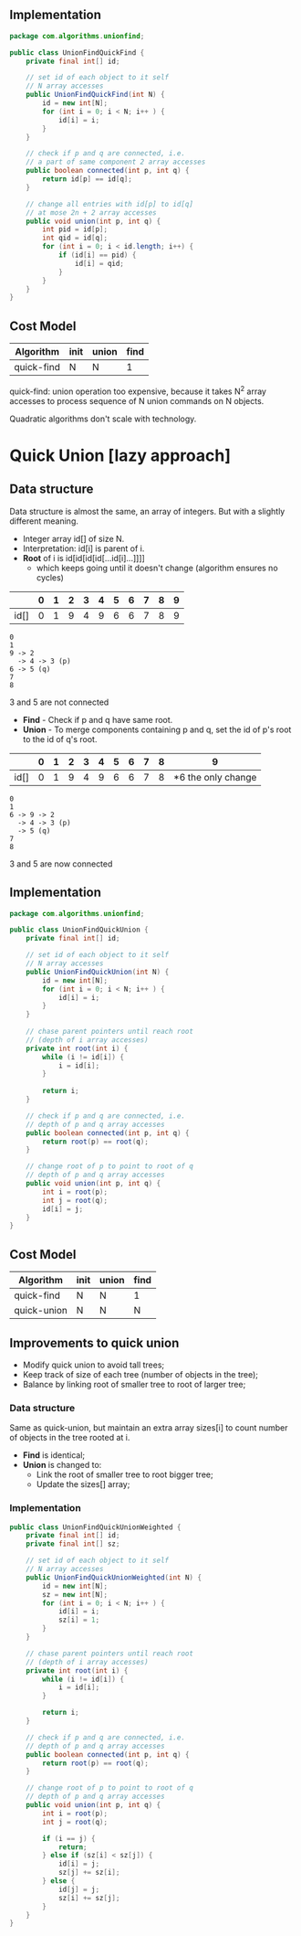 
## Implementation

```java
package com.algorithms.unionfind;

public class UnionFindQuickFind {
    private final int[] id;

    // set id of each object to it self
    // N array accesses
    public UnionFindQuickFind(int N) {
        id = new int[N];
        for (int i = 0; i < N; i++ ) {
            id[i] = i;
        }
    }

    // check if p and q are connected, i.e.
    // a part of same component 2 array accesses
    public boolean connected(int p, int q) {
        return id[p] == id[q];
    }

    // change all entries with id[p] to id[q]
    // at mose 2n + 2 array accesses
    public void union(int p, int q) {
        int pid = id[p];
        int qid = id[q];
        for (int i = 0; i < id.length; i++) {
            if (id[i] == pid) {
                id[i] = qid;
            }
        }
    }
}
```

## Cost Model

| Algorithm | init | union | find 
 -----------|------|-------|-----
| quick-find | N | N | 1 | 


quick-find: union operation too expensive, because it takes N<sup>2</sup> array accesses to process sequence of N union commands on N objects.

Quadratic algorithms don't scale with technology.

# Quick Union [lazy approach]

## Data structure

Data structure is almost the same, an array of integers. But with a slightly different meaning.

* Integer array id[] of size N.
* Interpretation: id[i] is parent of i.
* **Root** of i is id[id[id[id[...id[i]...]]]]
  * which keeps going until it doesn't change (algorithm ensures no cycles)

|  | 0 | 1 | 2 | 3 | 4 | 5 | 6 | 7 | 8 | 9 
|---|---|---|---|---|---|---|---|---|---|---|
id[] | 0 | 1 | 9 | 4 | 9 | 6 | 6 | 7 |8 | 9 |

```
0
1
9 -> 2
  -> 4 -> 3 (p)
6 -> 5 (q)
7
8     
```
3 and 5 are not connected

* **Find** - Check if p and q have same root.
* **Union** - To merge components containing p and q,
set the id of p's root to the id of q's root.

|  | 0 | 1 | 2 | 3 | 4 | 5 | 6 | 7 | 8 | 9
|---|---|---|---|---|---|---|---|---|---|---|
id[] | 0 | 1 | 9 | 4 | 9 | 6 | 6 | 7 |8 | *6 the only change|

```
0
1
6 -> 9 -> 2
  -> 4 -> 3 (p)
  -> 5 (q)
7
8     
```

3 and 5 are now connected

## Implementation

```java
package com.algorithms.unionfind;

public class UnionFindQuickUnion {
    private final int[] id;

    // set id of each object to it self
    // N array accesses
    public UnionFindQuickUnion(int N) {
        id = new int[N];
        for (int i = 0; i < N; i++ ) {
            id[i] = i;
        }
    }
    
    // chase parent pointers until reach root
    // (depth of i array accesses)
    private int root(int i) {
        while (i != id[i]) {
            i = id[i];
        }
        
        return i;
    }

    // check if p and q are connected, i.e.
    // depth of p and q array accesses
    public boolean connected(int p, int q) {
        return root(p) == root(q);
    }

    // change root of p to point to root of q
    // depth of p and q array accesses
    public void union(int p, int q) {
        int i = root(p);
        int j = root(q);
        id[i] = j;
    }
}
```

## Cost Model

| Algorithm | init | union | find
 -----------|------|-------|-----
| quick-find | N | N | 1 |
| quick-union | N | N | N | 

## Improvements to quick union

* Modify quick union to avoid tall trees;
* Keep track of size of each tree (number of objects in the tree);
* Balance by linking root of smaller tree to root of larger tree;

### Data structure

Same as quick-union, but maintain an extra array sizes[i] to count number of objects in the tree rooted at i.

* **Find** is identical;
* **Union** is changed to:
  * Link the root of smaller tree to root bigger tree;
  * Update the sizes[] array;
  
### Implementation

```java
public class UnionFindQuickUnionWeighted {
    private final int[] id;
    private final int[] sz;

    // set id of each object to it self
    // N array accesses
    public UnionFindQuickUnionWeighted(int N) {
        id = new int[N];
        sz = new int[N];
        for (int i = 0; i < N; i++ ) {
            id[i] = i;
            sz[i] = 1;
        }
    }

    // chase parent pointers until reach root
    // (depth of i array accesses)
    private int root(int i) {
        while (i != id[i]) {
            i = id[i];
        }

        return i;
    }

    // check if p and q are connected, i.e.
    // depth of p and q array accesses
    public boolean connected(int p, int q) {
        return root(p) == root(q);
    }

    // change root of p to point to root of q
    // depth of p and q array accesses
    public void union(int p, int q) {
        int i = root(p);
        int j = root(q);

        if (i == j) {
            return;
        } else if (sz[i] < sz[j]) {
            id[i] = j;
            sz[j] += sz[i]; 
        } else {
            id[j] = j;
            sz[i] += sz[j];
        }
    }
}

```



